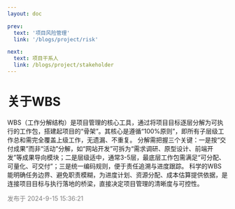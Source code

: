 ```yaml
---
layout: doc

prev:
  text: '项目风险管理'
  link: '/blogs/project/risk'

next:
  text: 项目干系人
  link: /blogs/project/stakeholder
---
```



# 关于WBS

WBS（工作分解结构）是项目管理的核心工具，通过将项目目标逐层分解为可执行的工作包，搭建起项目的“骨架”。其核心是遵循“100%原则”，即所有子层级工作总和需完全覆盖上级工作，无遗漏、不重复。
分解需把握三个关键：一是按“交付成果”而非“活动”分解，如“网站开发”可拆为“需求调研、原型设计、前端开发”等成果导向模块；二是层级适中，通常3-5层，最底层工作包需满足“可分配、可量化、可交付”；三是统一编码规则，便于责任追溯与进度跟踪。
科学的WBS能明确任务边界、避免职责模糊，为进度计划、资源分配、成本估算提供依据，是连接项目目标与执行落地的桥梁，直接决定项目管理的清晰度与可控性。


<span style="color: gray;">发布于 2024-9-15 15:36:21</span>

